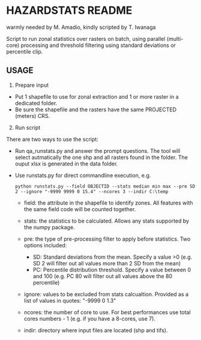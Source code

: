 HAZARDSTATS README
==================

warmly needed by M. Amadio, kindly scripted by T. Iwanaga

Script to run zonal statistics over rasters on batch, using parallel (multi-core) processing and threshold filtering using standard deviations or percentile clip.

USAGE
-----

1. Prepare input

- Put 1 shapefile to use for zonal extraction and 1 or more raster in a dedicated folder.
- Be sure the shapefile and the rasters have the same PROJECTED (meters) CRS.

2. Run script

There are two ways to use the script:

- Run qa_runstats.py and answer the prompt questions. 
  The tool will select autmatically the one shp and all rasters found in the folder. 
  The ouput xlsx is generated in the data folder.
  
  
- Use runstats.py for direct commandline execution, e.g.

      python runstats.py --field OBJECTID --stats median min max --pre SD 2 --ignore "-9999 9999 0 15.4" --ncores 3 --indir C:\temp

  - field: the attribute in the shapefile to identify zones. All features with the same field code will be counted together.

  - stats: the statistics to be calculated. Allows any stats supported by the numpy package.

  - pre: the type of pre-processing filter to apply before statistics. Two options included:
       - SD: Standard deviations from the mean. Specify a value >0 (e.g. SD 2 will filter out all values more than 2 SD from the mean)
       - PC: Percentile distribution threshold. Specify a value between 0 and 100 (e.g. PC 80 will filter out all values above the 80 percentile)
   - ignore: values to be excluded from stats calcualtion. Provided as a list of values in quotes: "-9999 0 1.3"
    
  - ncores: the number of core to use. For best performances use total cores numbers - 1 (e.g. if you have a 8-cores, use 7).
  
  - indir: directory where input files are located (shp and tifs).
